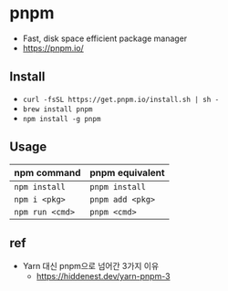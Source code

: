 # pnpm
- Fast, disk space efficient package manager
- https://pnpm.io/

## Install
- `curl -fsSL https://get.pnpm.io/install.sh | sh -`
- `brew install pnpm`
- `npm install -g pnpm`

## Usage

| npm command | pnpm equivalent |
|---|---|
|`npm install` |`pnpm install` |
|`npm i <pkg>` |`pnpm add <pkg>` |
|`npm run <cmd>`|`pnpm <cmd>` |

## ref
- Yarn 대신 pnpm으로 넘어간 3가지 이유
  - https://hiddenest.dev/yarn-pnpm-3
